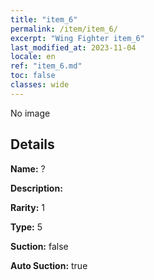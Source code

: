 ```yaml
---
title: "item_6"
permalink: /item/item_6/
excerpt: "Wing Fighter item_6"
last_modified_at: 2023-11-04
locale: en
ref: "item_6.md"
toc: false
classes: wide
---
```



 No image



## Details

 **Name:** ? 

 **Description:** 

 **Rarity:** 1 

 **Type:** 5 

 **Suction:** false 

 **Auto Suction:** true 


